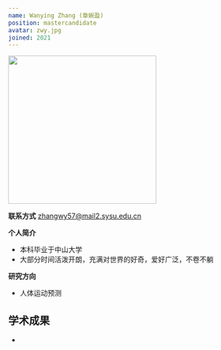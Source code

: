 ```yaml
---
name: Wanying Zhang (章婉盈)
position: mastercandidate
avatar: zwy.jpg
joined: 2021
---
```


<img width="300" src="{{site.baseurl}}/images/people/{{page.avatar}}" data-action="zoom">


**联系方式**
zhangwy57@mail2.sysu.edu.cn

**个人简介**
- 本科毕业于中山大学
- 大部分时间活泼开朗，充满对世界的好奇，爱好广泛，不卷不躺


**研究方向**
- 人体运动预测


**学术成果**
-
-



